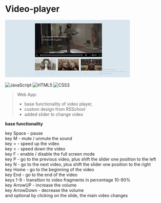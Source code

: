 
# Video-player

![custom-video-player](/assets/images/video-player-cut.jpg)

![JavaScript](https://img.shields.io/badge/javascript-%23323330.svg?style=for-the-badge&logo=javascript&logoColor=%23F7DF1E) ![HTML5](https://img.shields.io/badge/html5-%23E34F26.svg?style=for-the-badge&logo=html5&logoColor=white) ![CSS3](https://img.shields.io/badge/css3-%231572B6.svg?style=for-the-badge&logo=css3&logoColor=white)


> Web App:
> -  base functionality of video player, 
> - custom design from RSSchool
> - added slider to change video

**base functionality**

key Space  - pause   
key M - mute / unmute the sound     
key > - speed up the video      
key < - speed down the video      
key F - enable / disable the full screen mode      
key P - go to the previous video, plus shift the slider one position to the left      
key N - go to the next video, plus shift the slider one position to the right      
key Home - go to the beginning of the video      
key End - go to the end of the video     
keys 1-9 - transition to video fragments in percentage 10-90%    
key ArrowUP - increase the volume    
key ArrowDown - decrease the volume    
and optional by clicking on the slide, the main video changes   